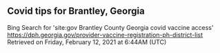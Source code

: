 ## Covid tips for Brantley, Georgia

Bing Search for 'site:gov Brantley County Georgia covid vaccine access'
https://dph.georgia.gov/provider-vaccine-registration-ph-district-list
Retrieved on Friday, February 12, 2021 at 6:44AM (UTC)